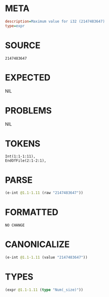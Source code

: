 # META
~~~ini
description=Maximum value for i32 (2147483647)
type=expr
~~~
# SOURCE
~~~roc
2147483647
~~~
# EXPECTED
NIL
# PROBLEMS
NIL
# TOKENS
~~~zig
Int(1:1-1:11),
EndOfFile(2:1-2:1),
~~~
# PARSE
~~~clojure
(e-int @1.1-1.11 (raw "2147483647"))
~~~
# FORMATTED
~~~roc
NO CHANGE
~~~
# CANONICALIZE
~~~clojure
(e-int @1.1-1.11 (value "2147483647"))
~~~
# TYPES
~~~clojure
(expr @1.1-1.11 (type "Num(_size)"))
~~~
